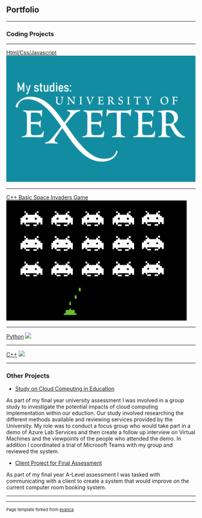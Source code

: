 ## Portfolio

---

### Coding Projects 

---
[Html/Css/Javascript](http://12nathanking.github.io/mystudies)
<img src="images/exeter_logo2.svg?raw=true"/>

---
[C++ Basic Space Invaders Game](http://example.com/)
<img src="images/SpaceInvadersGIMP.png?raw=true"/>

---
[Python](/sample_page)
<img src="images/dummy_thumbnail.jpg?raw=true"/>

---
[C++](http://example.com/)
<img src="images/dummy_thumbnail.jpg?raw=true"/>

---

### Other Projects

- [Study on Cloud Computing in Education](/pdf/MTH3035_Group_9_Final_Report.pdf)

As part of my final year university assessment I was involved in a group study to investigate the potential impacts of cloud computing implementation within our eduction. Our study involved researching the different methods available and reviewing services provided by the University. My role was to conduct a focus group who would take part in a demo of Azure Lab Services and then create a follow up interview on Virtual Machines and the viewpoints of the people who attended the demo. In addition I coordinated a trial of Microsoft Teams with my group and reviewed the system.
- [Client Project for Final Assessment](/pdf/ComputerScienceNEA.pdf)

As part of my final year A-Level assessment I was tasked with communicating with a client to create a system that would improve on the current computer room booking system.

---




---
<p style="font-size:11px">Page template forked from <a href="https://github.com/evanca/quick-portfolio">evanca</a></p>
<!-- Remove above link if you don't want to attibute -->
